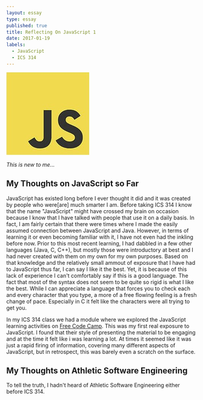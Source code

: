 ```yaml
---
layout: essay
type: essay
published: true
title: Reflecting On JavaScript 1
date: 2017-01-19
labels:
  - JavaScript
  - ICS 314
---
```

<img class="ui tiny right spaced image" src="../images/Javascript.jpg">

*This is new to me...*

## My Thoughts on JavaScript so Far
JavaScript has existed long before I ever thought it did and it was created by people who were[are] much smarter I am. Before taking ICS 314 I know that the name "JavaScript" might have crossed my brain on occasion because I know that I have talked with people that use it on a daily basis. In fact, I am fairly certain that there were times where I made the easily assumed connection between JavaScript and Java. However, in terms of learning it or even becoming familiar with it, I have not even had the inkling before now. Prior to this most recent learning, I had dabbled in a few other languages (Java, C, C++), but mostly those were introductory at best and I had never created with them on my own for my own purposes. Based on that knowledge and the relatively small ammout of exposure that I have had to JavaScript thus far, I can say I like it the best. Yet, it is because of this lack of experience I can't comfortably say if this is a good language. The fact that most of the syntax does not seem to be quite so rigid is what I like the best. While I can appreciate a language that forces you to check each and every character that you type, a more of a free flowing feeling is a fresh change of pace. Especially in C it felt like the characters were all trying to get you.

In my ICS 314 class we had a module where we explored the JavaScript learning activities on [Free Code Camp](https://www.freecodecamp.com). This was my first real exposure to JavaScript. I found that their style of presenting the material to be engaging and at the time it felt like i was learning a lot. At times it seemed like it was just a rapid firing of information, covering many different aspects of JavaScript, but in retrospect, this was barely even a scratch on the surface. 

## My Thoughts on Athletic Software Engineering
To tell the truth, I hadn't heard of Athletic Software Engineering either before ICS 314. 
